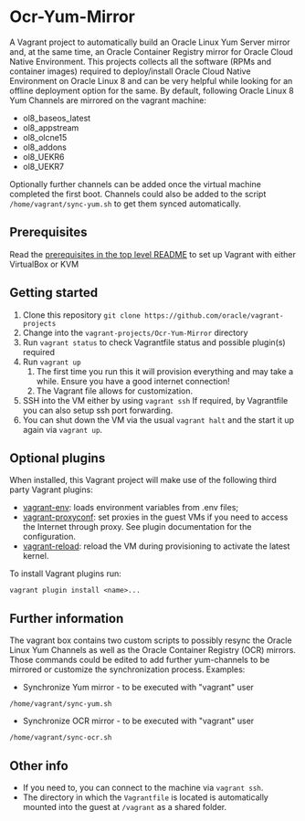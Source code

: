 # Ocr-Yum-Mirror

A Vagrant project to automatically build an Oracle Linux Yum Server mirror and, at the same time, an Oracle Container Registry mirror for Oracle Cloud Native Environment.
This projects collects all the software (RPMs and container images) required to deploy/install Oracle Cloud Native Environment on Oracle Linux 8 and can be very helpful while looking for an offline deployment option for the same.
 By default, following Oracle Linux 8 Yum Channels are mirrored on the vagrant machine:

- ol8_baseos_latest
- ol8_appstream
- ol8_olcne15
- ol8_addons
- ol8_UEKR6
- ol8_UEKR7

Optionally further channels can be added once the virtual machine completed the first boot.
Channels could also be added to the script `/home/vagrant/sync-yum.sh` to get them synced automatically.

## Prerequisites

Read the [prerequisites in the top level README](../../README.md#prerequisites) to set up Vagrant with either VirtualBox or KVM

## Getting started

1. Clone this repository `git clone https://github.com/oracle/vagrant-projects`
1. Change into the `vagrant-projects/Ocr-Yum-Mirror` directory
1. Run `vagrant status` to check Vagrantfile status and possible plugin(s) required
1. Run `vagrant up`
   1. The first time you run this it will provision everything and may take a while. Ensure you have a good internet connection!
   1. The Vagrant file allows for customization.
1. SSH into the VM either by using `vagrant ssh`
   If required, by Vagrantfile you can also setup ssh port forwarding.
1. You can shut down the VM via the usual `vagrant halt` and the start it up again via `vagrant up`.

## Optional plugins

When installed, this Vagrant project will make use of the following third party Vagrant plugins:

- [vagrant-env](https://github.com/gosuri/vagrant-env): loads environment
variables from .env files;
- [vagrant-proxyconf](https://github.com/tmatilai/vagrant-proxyconf): set
proxies in the guest VMs if you need to access the Internet through proxy. See
plugin documentation for the configuration.
- [vagrant-reload](https://github.com/aidanns/vagrant-reload): reload the VM
during provisioning to activate the latest kernel.

To install Vagrant plugins run:

```shell
vagrant plugin install <name>...
```

## Further information

The vagrant box contains two custom scripts to possibly resync the Oracle Linux Yum Channels as well as the Oracle Container Registry (OCR) mirrors.
Those commands could be edited to add further yum-channels to be mirrored or customize the synchronization process.
Examples:

- Synchronize Yum mirror - to be executed with "vagrant" user

```shell
/home/vagrant/sync-yum.sh
```

- Synchronize OCR mirror - to be executed with "vagrant" user

```shell
/home/vagrant/sync-ocr.sh
```

## Other info

- If you need to, you can connect to the machine via `vagrant ssh`.
- The directory in which the `Vagrantfile` is located is automatically mounted into the guest at `/vagrant` as a shared folder.
